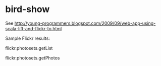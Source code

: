 bird-show
=====================

See http://young-programmers.blogspot.com/2009/09/web-app-using-scala-lift-and-flickr-to.html

Sample Flickr results:

flickr.photosets.getList

<photosets>
	<photoset videos="0" photos="8" farm="3" server="2496" secret="8d139755e9" primary="4066356073" id="72157622981109326">
		<title>Home</title>
		<description></description>
	</photoset>
</photosets>

flickr.photosets.getPhotos

<photoset total="4" pages="1" perpage="500" per_page="500" page="1" ownername="Eleanor Briccetti" owner="57485651@N00" primary="4069502958" id="72157622856302615">
	<photo isprimary="1" title="Africa" farm="3" server="2480" secret="f75a5c4289" id="4069502958"></photo>
	<photo isprimary="0" title="Galapagos Islands" farm="2" server="1104" secret="a40aa41dfc" id="707890860"></photo>
	<photo isprimary="0" title="Birds" farm="3" server="2157" secret="46a5b04bf8" id="1544234263"></photo>
	<photo isprimary="0" title="Antarctica" farm="3" server="2499" secret="9037025f04" id="4075313703"></photo>
</photoset>
